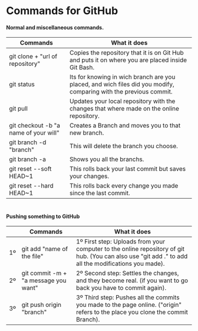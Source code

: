 # Commands for GitHub

#### Normal and miscellaneous commands.

| Commands                              | What it does                                                                                                      |
|---------------------------------------|-------------------------------------------------------------------------------------------------------------------|
| git clone + "url of repository"       | Copies the repository that it is on Git Hub and puts it on where you are placed inside Git Bash.                  |
| git status                            | Its for knowing in wich branch are you placed, and wich files did you modify, comparing with the previous commit. |
| git pull                              | Updates your local repository with the changes that where made on the online repository.                          |
| git checkout -b "a name of your will" | Creates a Branch and moves you to that new branch.                                                                |
| git branch -d "branch"                | This will delete the branch you choose.                                                                           |
| git branch -a                         | Shows you all the branchs.                                                                                        |
| git reset --soft HEAD~1               | This rolls back your last commit but saves your changes.                                                          |
| git reset --hard HEAD~1               | This rolls back every change you made since the last commit.                                                      |
#
#### Pushing something to GitHub


|     | Commands                             | What it does                                                                                                                                         |
|-----|--------------------------------------|------------------------------------------------------------------------------------------------------------------------------------------------------|
| 1º  | git add "name of the file"           | 1º First step: Uploads from your computer to the online repository of git hub. (You can also use "git add ." to add all the modifications you made). | 
| 2º  | git commit -m + "a message you want" | 2º Second step: Settles the changes, and they become real. (if you want to go back you have to commit again).                                        |
| 3º  | git push origin "branch"             | 3º Third step: Pushes all the commits you made to the page online. ("origin" refers to the place you clone the commit Branch).                       |

